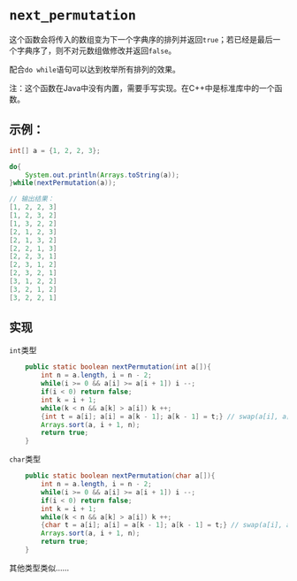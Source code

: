 # `next_permutation`

这个函数会将传入的数组变为下一个字典序的排列并返回`true`；若已经是最后一个字典序了，则不对元数组做修改并返回`false`。

配合`do while`语句可以达到枚举所有排列的效果。

注：这个函数在Java中没有内置，需要手写实现。在C++中是标准库中的一个函数。



## 示例：

```java
int[] a = {1, 2, 2, 3};

do{
    System.out.println(Arrays.toString(a));
}while(nextPermutation(a));

// 输出结果：
[1, 2, 2, 3]
[1, 2, 3, 2]
[1, 3, 2, 2]
[2, 1, 2, 3]
[2, 1, 3, 2]
[2, 2, 1, 3]
[2, 2, 3, 1]
[2, 3, 1, 2]
[2, 3, 2, 1]
[3, 1, 2, 2]
[3, 2, 1, 2]
[3, 2, 2, 1]
```



## 实现

`int`类型

```java
    public static boolean nextPermutation(int a[]){
        int n = a.length, i = n - 2;
        while(i >= 0 && a[i] >= a[i + 1]) i --; 
        if(i < 0) return false;
        int k = i + 1;
        while(k < n && a[k] > a[i]) k ++;
        {int t = a[i]; a[i] = a[k - 1]; a[k - 1] = t;} // swap(a[i], a[k - 1])
        Arrays.sort(a, i + 1, n);
        return true;
    }
```

`char`类型

```java
    public static boolean nextPermutation(char a[]){
        int n = a.length, i = n - 2;
        while(i >= 0 && a[i] >= a[i + 1]) i --;
        if(i < 0) return false;
        int k = i + 1;
        while(k < n && a[k] > a[i]) k ++;
        {char t = a[i]; a[i] = a[k - 1]; a[k - 1] = t;} // swap(a[i], a[k - 1])
        Arrays.sort(a, i + 1, n);
        return true;
    }
```

其他类型类似……